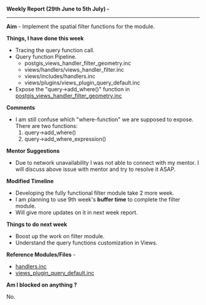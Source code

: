 **Weekly Report (29th June to 5th July) -**

***

**Aim** - Implement the spatial filter functions for the module.

**Things, I have done this week**

* Tracing the query function call.  
* Query function Pipeline. 
  * postgis_views_handler_filter_geometry.inc
  * views/handlers/views_handler_filter.inc
  * views/includes/handlers.inc
  * views/plugins/views_plugin_query_default.inc
* Expose the "query->add_where()" function in [postgis_views_handler_filter_geometry.inc](https://github.com/panwarnaveen9/View-Module-for-Cartaro-GSOC2014/blob/20964232f29365a6ff28f54c11b09244936f9eec/cartaro/profiles/cartaro/modules/contrib/postgis/views/postgis_views_handler_filter_geometry.inc) 

**Comments**
* I am still confuse which "where-function" we are supposed to expose. There are two functions:
  1. query->add_where()
  2. query->add_where_expression() 

**Mentor Suggestions**
* Due to network unavailability I was not able to connect with my mentor. I will discuss above issue with mentor and try to resolve it ASAP.

**Modified Timeline**
* Developing the fully functional filter module take 2 more week. 
* I am planning to use 9th week's **buffer time** to complete the filter module. 
* Will give more updates on it in next week report.

**Things to do next week**
* Boost up the work on filter module.
* Understand the query functions customization in Views.   


**Reference Modules/Files** - 
* [handlers.inc]()
* [views_plugin_query_default.inc]()

**Am I blocked on anything ?**

No.